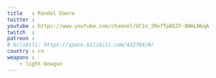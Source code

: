```yaml
---
title   : Randel Daora
twitter :
youtube : https://www.youtube.com/channel/UC1n_2MxfTpBGIF-8WmLN6qA
twitch  :
patreon :
# bilibili: https://space.bilibili.com/432784/#/
country : cn
weapons :
    - light-bowgun
---
```

